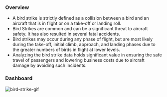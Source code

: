 ### Overview

- A bird strike is strictly defined as a collision between a bird and an aircraft that is in flight or 
on a take-off or landing roll.
- Bird Strikes are common and can be a significant threat to aircraft safety. It has also resulted in several fatal accidents.
- Bird strikes may occur during any phase of flight, but are most likely during the take-off, initial 
climb, approach, and landing phases due to the greater numbers of birds in flight at lower levels.
- Analyzing the bird strike data holds significant value in ensuring the safe travel of passengers 
and lowering business costs due to aircraft damage by avoiding such incidents.

### Dashboard
![bird-strike-gif](https://github.com/chirag-9121/Bird-Strike-Analysis/assets/80913769/f1424b40-1907-4062-9987-ec5dc7fe6b66)

